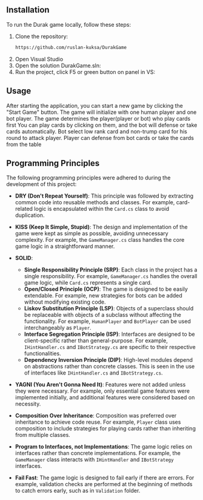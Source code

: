 ## Installation

To run the Durak game locally, follow these steps:

1. Clone the repository:
    ```sh
    https://github.com/ruslan-kuksa/DurakGame
    ```
2. Open Visual Studio
3. Open the solution DurakGame.sln:
4. Run the project, click F5 or green button on panel in VS:

## Usage

After starting the application, you can start a new game by clicking the "Start Game" button. 
The game will initialize with one human player and one bot player. The game determines the player(player or bot) who play cards first
You can play cards by clicking on them, and the bot will defense or take cards automatically. 
Bot select low rank card and non-trump card for his round to attack player.
Player can defense from bot cards or take the cards from the table

## Programming Principles

The following programming principles were adhered to during the development of this project:

- **DRY (Don't Repeat Yourself)**: This principle was followed by extracting common code into reusable methods and classes. For example, card-related logic is encapsulated within the `Card.cs` class to avoid duplication.

- **KISS (Keep It Simple, Stupid)**: The design and implementation of the game were kept as simple as possible, avoiding unnecessary complexity. For example, the `GameManager.cs` class handles the core game logic in a straightforward manner.

- **SOLID**:
   - **Single Responsibility Principle (SRP)**: Each class in the project has a single responsibility. For example, `GameManager.cs` handles the overall game logic, while `Card.cs` represents a single card.
   - **Open/Closed Principle (OCP)**: The game is designed to be easily extendable. For example, new strategies for bots can be added without modifying existing code.
   - **Liskov Substitution Principle (LSP)**: Objects of a superclass should be replaceable with objects of a subclass without affecting the functionality. For example, `HumanPlayer` and `BotPlayer` can be used interchangeably as `Player`.
   - **Interface Segregation Principle (ISP)**: Interfaces are designed to be client-specific rather than general-purpose. For example, `IHintHandler.cs` and `IBotStrategy.cs` are specific to their respective functionalities.
   - **Dependency Inversion Principle (DIP)**: High-level modules depend on abstractions rather than concrete classes. This is seen in the use of interfaces like `IHintHandler.cs` and `IBotStrategy.cs`.

- **YAGNI (You Aren't Gonna Need It)**: Features were not added unless they were necessary. For example, only essential game features were implemented initially, and additional features were considered based on necessity.

- **Composition Over Inheritance**: Composition was preferred over inheritance to achieve code reuse. For example, `Player` class uses composition to include strategies for playing cards rather than inheriting from multiple classes.

- **Program to Interfaces, not Implementations**: The game logic relies on interfaces rather than concrete implementations. For example, the `GameManager` class interacts with `IHintHandler` and `IBotStrategy` interfaces.

- **Fail Fast**: The game logic is designed to fail early if there are errors. For example, validation checks are performed at the beginning of methods to catch errors early, such as in `Validation` folder.
